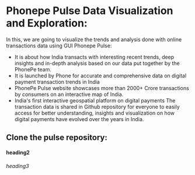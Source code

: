 # Phonepe Pulse Data Visualization and Exploration:
  In this, we are going to visualize the trends and analysis done with online transactions data using GUI
Phonepe Pulse:
* It is about how India transacts with interesting recent trends, deep insights and in-depth analysis based on our data put together by the PhonePe team.
* It is launched by Phone for accurate and comprehensive data on digital payment transaction trends in India
* PhonePe Pulse website showcases more than 2000+ Crore transactions by consumers on an interactive map of India.
*  India's first interactive geospatial platform on digital payments
The transaction data is shared in Github repository for everyone to easily access for better understanding, insights and visualization on how digital payments have evolved over the years in India.

## Clone the pulse repository:
 

#### heading2

###### heading3
